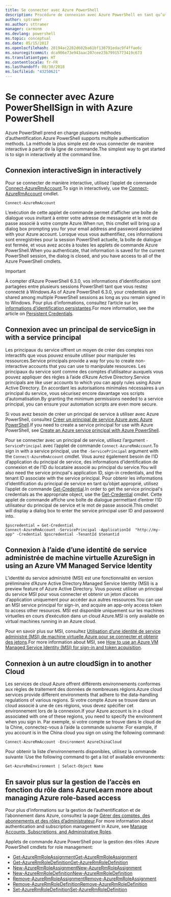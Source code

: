 ```yaml
---
title: Se connecter avec Azure PowerShell
description: Procédure de connexion avec Azure PowerShell en tant qu’utilisateur, principal de service ou avec MSI.
author: sptramer
ms.author: sttramer
manager: carmonm
ms.devlang: powershell
ms.topic: conceptual
ms.date: 05/15/2017
ms.openlocfilehash: 20194ac2282d602ba61bf130791edac9f4ffae6c
ms.sourcegitcommit: dca906e73e943aac207cee23b79915773419c673
ms.translationtype: HT
ms.contentlocale: fr-FR
ms.lasthandoff: 08/30/2018
ms.locfileid: "43250621"
---
```

# <a name="sign-in-with-azure-powershell"></a><span data-ttu-id="6f428-103">Se connecter avec Azure PowerShell</span><span class="sxs-lookup"><span data-stu-id="6f428-103">Sign in with Azure PowerShell</span></span>

<span data-ttu-id="6f428-104">Azure PowerShell prend en charge plusieurs méthodes d’authentification.</span><span class="sxs-lookup"><span data-stu-id="6f428-104">Azure PowerShell supports multiple authentication methods.</span></span> <span data-ttu-id="6f428-105">La méthode la plus simple est de vous connecter de manière interactive à partir de la ligne de commande.</span><span class="sxs-lookup"><span data-stu-id="6f428-105">The simplest way to get started is to sign in interactively at the command line.</span></span>

## <a name="sign-in-interactively"></a><span data-ttu-id="6f428-106">Connexion interactive</span><span class="sxs-lookup"><span data-stu-id="6f428-106">Sign in interactively</span></span>

<span data-ttu-id="6f428-107">Pour se connecter de manière interactive, utilisez l’applet de commande [Connect-AzureRmAccount](/powershell/module/azurerm.profile/connect-azurermaccount).</span><span class="sxs-lookup"><span data-stu-id="6f428-107">To sign in interactively, use the [Connect-AzureRmAccount](/powershell/module/azurerm.profile/connect-azurermaccount) cmdlet.</span></span>

```azurepowershell
Connect-AzureRmAccount
```

<span data-ttu-id="6f428-108">L’exécution de cette applet de commande permet d’afficher une boîte de dialogue vous invitant à entrer votre adresse de messagerie et le mot de passe associé à votre compte Azure.</span><span class="sxs-lookup"><span data-stu-id="6f428-108">When run, this cmdlet will bring up a dialog box prompting you for your email address and password associated with your Azure account.</span></span> <span data-ttu-id="6f428-109">Lorsque vous vous authentifiez, ces informations sont enregistrées pour la session PowerShell actuelle, la boîte de dialogue est fermée, et vous avez accès à toutes les applets de commande Azure PowerShell.</span><span class="sxs-lookup"><span data-stu-id="6f428-109">When you authenticate, that information is saved for the current PowerShell session, the dialog is closed, and you have access to all of the Azure PowerShell cmdlets.</span></span>

> [!IMPORTANT]
> <span data-ttu-id="6f428-110">À compter d’Azure PowerShell 6.3.0, vos informations d’identification sont partagées entre plusieurs sessions PowerShell tant que vous restez connecté à Windows.</span><span class="sxs-lookup"><span data-stu-id="6f428-110">As of Azure PowerShell 6.3.0, your credentials are shared among multiple PowerShell sessions as long as you remain signed in to Windows.</span></span> <span data-ttu-id="6f428-111">Pour plus d’informations, consultez l’article sur les [informations d’identification persistantes](context-persistence.md).</span><span class="sxs-lookup"><span data-stu-id="6f428-111">For more information, see the article on [Persistent Credentials](context-persistence.md).</span></span>

## <a name="sign-in-with-a-service-principal"></a><span data-ttu-id="6f428-112">Connexion avec un principal de service</span><span class="sxs-lookup"><span data-stu-id="6f428-112">Sign in with a service principal</span></span>

<span data-ttu-id="6f428-113">Les principaux du service offrent un moyen de créer des comptes non interactifs que vous pouvez ensuite utiliser pour manipuler les ressources.</span><span class="sxs-lookup"><span data-stu-id="6f428-113">Service principals provide a way for you to create non-interactive accounts that you can use to manipulate resources.</span></span> <span data-ttu-id="6f428-114">Les principaux du service sont comme des comptes d’utilisateur auxquels vous pouvez appliquer des règles à l’aide d’Azure Active Directory.</span><span class="sxs-lookup"><span data-stu-id="6f428-114">Service principals are like user accounts to which you can apply rules using Azure Active Directory.</span></span> <span data-ttu-id="6f428-115">En accordant les autorisations minimales nécessaires à un principal du service, vous sécurisez encore davantage vos scripts d’automatisation.</span><span class="sxs-lookup"><span data-stu-id="6f428-115">By granting the minimum permissions needed to a service principal, you can ensure your automation scripts are even more secure.</span></span>

<span data-ttu-id="6f428-116">Si vous avez besoin de créer un principal de service à utiliser avec Azure PowerShell, consultez [Créer un principal de service Azure avec Azure PowerShell](create-azure-service-principal-azureps.md).</span><span class="sxs-lookup"><span data-stu-id="6f428-116">If you need to create a service principal for use with Azure PowerShell, see [Create an Azure service principal with Azure PowerShell](create-azure-service-principal-azureps.md).</span></span>

<span data-ttu-id="6f428-117">Pour se connecter avec un principal de service, utilisez l’argument `-ServicePrincipal` avec l’applet de commande `Connect-AzureRmAccount`.</span><span class="sxs-lookup"><span data-stu-id="6f428-117">To sign in with a service principal, use the `-ServicePrincipal` argument with the `Connect-AzureRmAccount` cmdlet.</span></span> <span data-ttu-id="6f428-118">Vous aurez également besoin de l’ID d’application du principal de service, des informations d’identification de connexion et de l’ID du locataire associé au principal du service.</span><span class="sxs-lookup"><span data-stu-id="6f428-118">You will also need the service princpal's application ID, sign-in credentials, and the tenant ID associate with the service principal.</span></span> <span data-ttu-id="6f428-119">Pour obtenir les informations d’identification du principal de service en tant qu’objet approprié, utilisez l’applet de commande [Get-Credential](/powershell/module/microsoft.powershell.security/get-credential).</span><span class="sxs-lookup"><span data-stu-id="6f428-119">In order to get the service principal's credentials as the appropriate object, use the [Get-Credential](/powershell/module/microsoft.powershell.security/get-credential) cmdlet.</span></span> <span data-ttu-id="6f428-120">Cette applet de commande affiche une boîte de dialogue permettant d’entrer l’ID utilisateur du principal de service et le mot de passe associé.</span><span class="sxs-lookup"><span data-stu-id="6f428-120">This cmdlet will display a dialog box to enter the service principal user ID and password into.</span></span>

```azurepowershell-interactive
$pscredential = Get-Credential
Connect-AzureRmAccount -ServicePrincipal -ApplicationId  "http://my-app" -Credential $pscredential -TenantId $tenantid
```

## <a name="sign-in-using-an-azure-vm-managed-service-identity"></a><span data-ttu-id="6f428-121">Connexion à l’aide d’une identité de service administrée de machine virtuelle Azure</span><span class="sxs-lookup"><span data-stu-id="6f428-121">Sign in using an Azure VM Managed Service Identity</span></span>

<span data-ttu-id="6f428-122">L’identité du service administré (MSI) est une fonctionnalité en version préliminaire d’Azure Active Directory.</span><span class="sxs-lookup"><span data-stu-id="6f428-122">Managed Service Identity (MSI) is a preview feature of Azure Active Directory.</span></span> <span data-ttu-id="6f428-123">Vous pouvez utiliser un principal du service MSI pour vous connecter et obtenir un jeton d’accès d’application uniquement pour accéder aux autres ressources.</span><span class="sxs-lookup"><span data-stu-id="6f428-123">You can use an MSI service principal for sign-in, and acquire an app-only access token to access other resources.</span></span> <span data-ttu-id="6f428-124">MSI est disponible uniquement sur les machines virtuelles en cours d’exécution dans un cloud Azure.</span><span class="sxs-lookup"><span data-stu-id="6f428-124">MSI is only available on virtual machines running in an Azure cloud.</span></span>

<span data-ttu-id="6f428-125">Pour en savoir plus sur MSI, consultez [Utilisation d’une identité de service administré (MSI) de machine virtuelle Azure pour se connecter et obtenir des jetons](/azure/active-directory/msi-how-to-get-access-token-using-msi).</span><span class="sxs-lookup"><span data-stu-id="6f428-125">For more information about MSI, see [How to use an Azure VM Managed Service Identity (MSI) for sign-in and token acquisition](/azure/active-directory/msi-how-to-get-access-token-using-msi).</span></span>

## <a name="sign-in-to-another-cloud"></a><span data-ttu-id="6f428-126">Connexion à un autre cloud</span><span class="sxs-lookup"><span data-stu-id="6f428-126">Sign in to another Cloud</span></span>

<span data-ttu-id="6f428-127">Les services de cloud Azure offrent différents environnements conformes aux règles de traitement des données de nombreuses régions.</span><span class="sxs-lookup"><span data-stu-id="6f428-127">Azure cloud services provide different environments that adhere to the data-handling regulations of various regions.</span></span> <span data-ttu-id="6f428-128">Si votre compte Azure se trouve dans un cloud associé à une de ces régions, vous devez spécifier cet environnement lors de la connexion.</span><span class="sxs-lookup"><span data-stu-id="6f428-128">If your Azure account is in a cloud associated with one of these regions, you need to specify the environment when you sign in.</span></span> <span data-ttu-id="6f428-129">Par exemple, si votre compte se trouve dans le cloud de la Chine, connectez-vous à l’aide la commande suivante :</span><span class="sxs-lookup"><span data-stu-id="6f428-129">For example, if you account is in the China cloud you sign on using the following command:</span></span>

```azurepowershell-interactive
Connect-AzureRmAccount -Environment AzureChinaCloud
```

<span data-ttu-id="6f428-130">Pour obtenir la liste d’environnements disponibles, utilisez la commande suivante :</span><span class="sxs-lookup"><span data-stu-id="6f428-130">Use the following command to get a list of available environments:</span></span>

```azurepowershell-interactive
Get-AzureRmEnvironment | Select-Object Name
```

## <a name="learn-more-about-managing-azure-role-based-access"></a><span data-ttu-id="6f428-131">En savoir plus sur la gestion de l’accès en fonction du rôle dans Azure</span><span class="sxs-lookup"><span data-stu-id="6f428-131">Learn more about managing Azure role-based access</span></span>

<span data-ttu-id="6f428-132">Pour plus d’informations sur la gestion de l’authentification et de l’abonnement dans Azure, consultez la page [Gérer des comptes, des abonnements et des rôles d’administrateur](/azure/active-directory/role-based-access-control-configure).</span><span class="sxs-lookup"><span data-stu-id="6f428-132">For more information about authentication and subscription management in Azure, see [Manage Accounts, Subscriptions, and Administrative Roles](/azure/active-directory/role-based-access-control-configure).</span></span>

<span data-ttu-id="6f428-133">Applets de commande Azure PowerShell pour la gestion des rôles :</span><span class="sxs-lookup"><span data-stu-id="6f428-133">Azure PowerShell cmdlets for role management:</span></span>

* [<span data-ttu-id="6f428-134">Get-AzureRmRoleAssignment</span><span class="sxs-lookup"><span data-stu-id="6f428-134">Get-AzureRmRoleAssignment</span></span>](/powershell/module/AzureRM.Resources/Get-AzureRmRoleAssignment)
* [<span data-ttu-id="6f428-135">Get-AzureRmRoleDefinition</span><span class="sxs-lookup"><span data-stu-id="6f428-135">Get-AzureRmRoleDefinition</span></span>](/powershell/module/AzureRM.Resources/Get-AzureRmRoleDefinition)
* [<span data-ttu-id="6f428-136">New-AzureRmRoleAssignment</span><span class="sxs-lookup"><span data-stu-id="6f428-136">New-AzureRmRoleAssignment</span></span>](/powershell/module/AzureRM.Resources/New-AzureRmRoleAssignment)
* [<span data-ttu-id="6f428-137">New-AzureRmRoleDefinition</span><span class="sxs-lookup"><span data-stu-id="6f428-137">New-AzureRmRoleDefinition</span></span>](/powershell/module/AzureRM.Resources/New-AzureRmRoleDefinition)
* [<span data-ttu-id="6f428-138">Remove-AzureRmRoleAssignment</span><span class="sxs-lookup"><span data-stu-id="6f428-138">Remove-AzureRmRoleAssignment</span></span>](/powershell/module/AzureRM.Resources/Remove-AzureRmRoleAssignment)
* [<span data-ttu-id="6f428-139">Remove-AzureRmRoleDefinition</span><span class="sxs-lookup"><span data-stu-id="6f428-139">Remove-AzureRmRoleDefinition</span></span>](/powershell/module/AzureRM.Resources/Remove-AzureRmRoleDefinition)
* [<span data-ttu-id="6f428-140">Set-AzureRmRoleDefinition</span><span class="sxs-lookup"><span data-stu-id="6f428-140">Set-AzureRmRoleDefinition</span></span>](/powershell/moduel/AzureRM.Resources/Set-AzureRmRoleDefinition)
